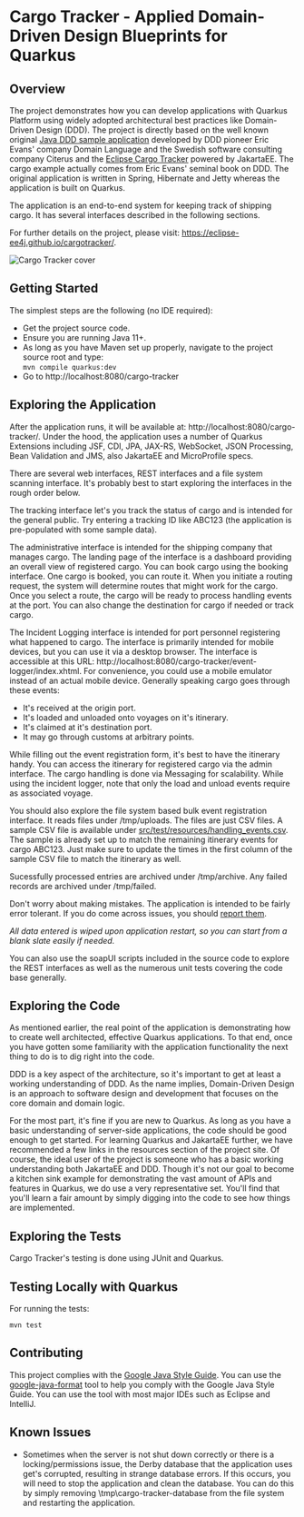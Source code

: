 # Cargo Tracker - Applied Domain-Driven Design Blueprints for Quarkus

## Overview

The project demonstrates how you can develop applications with Quarkus Platform using widely adopted architectural best practices like Domain-Driven 
Design (DDD). The project is directly based on the well known 
original [Java DDD sample application](http://dddsample.sourceforge.net) 
developed by DDD pioneer Eric Evans' company Domain Language and the Swedish 
software consulting company Citerus and the [Eclipse Cargo Tracker](https://eclipse-ee4j.github.io/cargotracker/) powered by JakartaEE. The cargo example actually comes from 
Eric Evans' seminal book on DDD. The original application is written in Spring,
Hibernate and Jetty whereas the application is built on Quarkus.

The application is an end-to-end system for keeping track of shipping cargo. It 
has several interfaces described in the following sections.

For further details on the project, please visit: https://eclipse-ee4j.github.io/cargotracker/.

![Cargo Tracker cover](cargo_tracker_cover.png)
 
## Getting Started

The simplest steps are the following (no IDE required):

* Get the project source code.
* Ensure you are running Java 11+.
* As long as you have Maven set up properly, navigate to the project source root and 
  type:  
  `mvn compile quarkus:dev`
* Go to http://localhost:8080/cargo-tracker

## Exploring the Application

After the application runs, it will be available at: 
http://localhost:8080/cargo-tracker/. Under the hood, the application uses a 
number of Quarkus Extensions including JSF, CDI, JPA, JAX-RS, WebSocket, JSON Processing, Bean Validation and JMS, also JakartaEE and MicroProfile specs.

There are several web interfaces, REST interfaces and a file system scanning
interface. It's probably best to start exploring the interfaces in the rough
order below.

The tracking interface let's you track the status of cargo and is
intended for the general public. Try entering a tracking ID like ABC123 (the 
application is pre-populated with some sample data).

The administrative interface is intended for the shipping company that manages
cargo. The landing page of the interface is a dashboard providing an overall 
view of registered cargo. You can book cargo using the booking interface.
One cargo is booked, you can route it. When you initiate a routing request,
the system will determine routes that might work for the cargo. Once you select
a route, the cargo will be ready to process handling events at the port. You can
also change the destination for cargo if needed or track cargo.

The Incident Logging interface is intended for port personnel registering what 
happened to cargo. The interface is primarily intended for mobile devices, but
you can use it via a desktop browser. The interface is accessible at this URL: http://localhost:8080/cargo-tracker/event-logger/index.xhtml. For convenience, you
could use a mobile emulator instead of an actual mobile device. Generally speaking cargo
goes through these events:

* It's received at the origin port.
* It's loaded and unloaded onto voyages on it's itinerary.
* It's claimed at it's destination port.
* It may go through customs at arbitrary points.

While filling out the event registration form, it's best to have the itinerary 
handy. You can access the itinerary for registered cargo via the admin interface. The cargo handling is done via Messaging for scalability. While using the incident logger, note that only the load 
and unload events require as associated voyage.

You should also explore the file system based bulk event registration interface. 
It reads files under /tmp/uploads. The files are just CSV files. A sample CSV
file is available under [src/test/resources/handling_events.csv](src/test/resources/handling_events.csv). The sample is already set up to match the remaining itinerary events for cargo ABC123. Just make sure to update the times in the first column of the sample CSV file to match the itinerary as well.

Sucessfully processed entries are archived under /tmp/archive. Any failed records are 
archived under /tmp/failed.

Don't worry about making mistakes. The application is intended to be fairly 
error tolerant. If you do come across issues, you should [report them](https://github.com/rodolfoba/cargotracker-quarkus/issues).

*All data entered is wiped upon application restart, so you can start from 
a blank slate easily if needed.*

You can also use the soapUI scripts included in the source code to explore the 
REST interfaces as well as the numerous unit tests covering the code base 
generally.

## Exploring the Code

As mentioned earlier, the real point of the application is demonstrating how to 
create well architected, effective Quarkus applications. To that end, once you 
have gotten some familiarity with the application functionality the next thing 
to do is to dig right into the code.

DDD is a key aspect of the architecture, so it's important to get at least a 
working understanding of DDD. As the name implies, Domain-Driven Design is an 
approach to software design and development that focuses on the core domain and 
domain logic.

For the most part, it's fine if you are new to Quarkus. As long as you have a
basic understanding of server-side applications, the code should be good enough to get started. For learning Quarkus and JakartaEE further,
we have recommended a few links in the resources section of the project site. Of 
course, the ideal user of the project is someone who has a basic working 
understanding both JakartaEE and DDD. Though it's not our goal to become a kitchen 
sink example for demonstrating the vast amount of APIs and features in Quarkus,
we do use a very representative set. You'll find that you'll learn a fair amount
by simply digging into the code to see how things are implemented.

## Exploring the Tests
Cargo Tracker's testing is done using JUnit and Quarkus.   

## Testing Locally with Quarkus
For running the tests: 
```shell script
mvn test
```

## Contributing
This project complies with the [Google Java Style Guide](https://google.github.io/styleguide/javaguide.html). You can use the [google-java-format](https://github.com/google/google-java-format) tool to help you comply with the Google Java Style Guide. You can use the tool with most major IDEs such as Eclipse and IntelliJ.

## Known Issues
* Sometimes when the server is not shut down correctly or there is a locking/permissions issue, the Derby database that 
  the application uses get's corrupted, resulting in strange database errors. If 
  this occurs, you will need to stop the application and clean the database. You 
  can do this by simply removing \tmp\cargo-tracker-database from the file 
  system and restarting the application.
